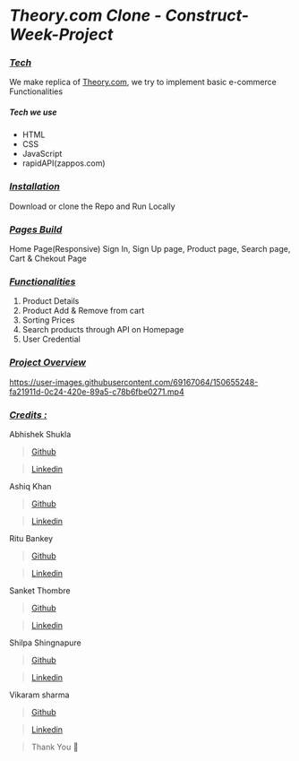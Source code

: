 # ***Theory.com Clone - Construct-Week-Project***

### *<u>Tech</u>*
We make replica of <a href="https://www.theory.com" target="_blank">Theory.com</a>, we try to implement basic e-commerce Functionalities
<div style='page-break-after: always'></div>

##### Tech we use

* HTML
* CSS 
* JavaScript
* rapidAPI(zappos.com)
 
<div style='page-break-after: always'></div>

### *<u>Installation</u>*
Download or clone the Repo and Run Locally

<div style='page-break-after: always'></div>

### *<u>Pages Build</u>*
Home Page(Responsive)
Sign In, Sign Up page,
Product page, Search page, Cart & Chekout Page

<div style='page-break-after: always'></div>

### *<u>Functionalities</u>* 
1. Product Details
2. Product Add & Remove from cart 
3. Sorting Prices
4. Search products through API on Homepage
5. User Credential

<div style='page-break-after: always'></div>

### *<u>Project Overview</u>*

https://user-images.githubusercontent.com/69167064/150655248-fa21911d-0c24-420e-89a5-c78b6fbe0271.mp4
<div style='page-break-after: always'></div>

### *<u>Credits :</u>*

Abhishek Shukla 
> <a href="https://github.com/shuklabhisekh" target="_blank">Github</a>

> <a href="https://www.linkedin.com/in/shuklabhisekh/" target="_blank">Linkedin</a>

Ashiq Khan 
> <a href="https://github.com/ashiq352" target="_blank">Github</a>

> <a href="https://www.linkedin.com/in/ashiq-khan-412709222" target="_blank">Linkedin</a>

Ritu Bankey 
> <a href="https://github.com/Ritu1011" target="_blank">Github</a>

> <a href="https://www.linkedin.com/in/ritu-bankey-857160211/" target="_blank">Linkedin</a>

Sanket Thombre 
> <a href="https://github.com/sanket008" target="_blank">Github</a>

> <a href="https://www.linkedin.com/in/sanket-thombre-13632b114" target="_blank">Linkedin</a>

Shilpa Shingnapure 
> <a href="https://github.com/shilpashingnapure" target="_blank">Github</a>

> <a href="https://github.com/shuklabhisekh" target="_blank">Linkedin</a>

Vikaram sharma 
> <a href="https://github.com/vikram-sharma1" target="_blank">Github</a>

> <a href="" target="_blank">Linkedin</a>


> Thank You :sparkling_heart:

